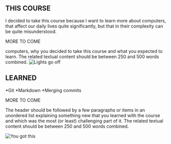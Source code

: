 ## THIS COURSE

I decided to take this course because I want to learn more about computers, that affect our daily lives quite significantly, but that in their complexity can be quite misunderstood. 

MORE TO COME

computers, why you decided to take this course and what you expected to learn. The related textual content should be between 250 and 500 words combined.
![Lights go off][Light]

## LEARNED

*Git
*Markdown
*Merging commits

MORE TO COME

The header should be followed by a few paragraphs or items in an unordered list explaining something new that you learned with the course and which was the most (or least) challenging part of it. The related textual content should be between 250 and 500 words combined.

![You got this][yougot]




[yougot]: https://images.pexels.com/photos/2740956/pexels-photo-2740956.jpeg?auto=compress&cs=tinysrgb&dpr=3&h=750&w=1260
[Light]: https://images.pexels.com/photos/355948/pexels-photo-355948.jpeg?auto=compress&cs=tinysrgb&dpr=2&h=750&w=1260
